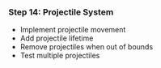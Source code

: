 ### Step 14: Projectile System
- Implement projectile movement
- Add projectile lifetime
- Remove projectiles when out of bounds
- Test multiple projectiles